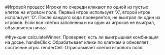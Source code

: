 #Игровой процесс
Игроки по очереди кликают по одной из пустых клеток на игровом поле.
Первый игрок использует 'X', второй игрок использует 'O'.
После каждого хода проверяется, не выиграл ли один из игроков.
Если все клетки заполнены и ни один из игроков не выиграл, объявляется ничья.


#Функции
calculateWinner: Проверяет, есть ли выигрышная комбинация на доске.
handleClick: Обрабатывает клики по клеткам и обновляет состояние игры.
renderCell: Отрисовывает клетки игрового поля.
